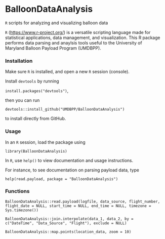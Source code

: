 # BalloonDataAnalysis
`R` scripts for analyzing and visualizing balloon data

`R` (https://www.r-project.org/) is a versatile scripting language made for statistical applications, data management, and visualization.
This R package performs data parsing and anaylsis tools useful to the University of Maryland Balloon Payload Program (UMDBPP).

### Installation
Make sure `R` is installed, and open a new `R` session (console). 

Install `devtools` by running 

`install.packages("devtools")`,

then you can run 

`devtools::install_github("UMDBPP/BalloonDataAnalysis")`

 to install directly from GitHub.

### Usage

In an `R` session, load the package using

`library(BalloonDataAnalysis)`

In `R`, use `help()` to view documentation and usage instructions.

For instance, to see documentation on parsing payload data, type

`help(read.payload, package = "BalloonDataAnalysis")`

### Functions

`BalloonDataAnalysis::read.payload(logfile, data_source, flight_number, flight_date = NULL, start_time = NULL, end_time = NULL, timezone = Sys.timezone())`

`BalloonDataAnalysis::join.interpolate(data_1, data_2, by = c("DateTime", "Data_Source", "Flight"), exclude = NULL)`

`BalloonDataAnalysis::map.points(location_data, zoom = 10)`

